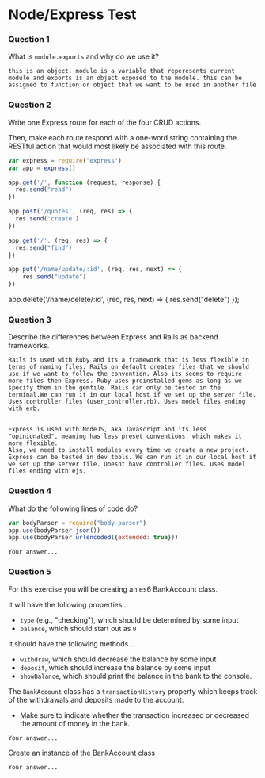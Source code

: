 # Node/Express Test

### Question 1

What is `module.exports` and why do we use it?

```text
this is an object. module is a variable that reperesents current module and exports is an object exposed to the module. this can be assigned to function or object that we want to be used in another file
```

### Question 2

Write one Express route for each of the four CRUD actions.

Then, make each route respond with a one-word string containing the RESTful action that would most likely be associated with this route.

```js
var express = require("express")
var app = express()

app.get('/', function (request, response) {
  res.send("read")
})

app.post('/quotes', (req, res) => {
  res.send('create')
})

app.get('/', (req, res) => {
  res.send("find")
})

app.put('/name/update/:id', (req, res, next) => {
    res.send("update")
})
```
app.delete('/name/delete/:id', (req, res, next) => {
    res.send("delete")
});
### Question 3

Describe the differences between Express and Rails as backend frameworks.

```text
Rails is used with Ruby and its a framework that is less flexible in terms of naming files. Rails on default creates files that we should use if we want to follow the convention. Also its seems to require more files then Express. Ruby uses preinstalled gems as long as we specify them in the gemfile. Rails can only be tested in the terminal.We can run it in our local host if we set up the server file. Uses controller files (user_controller.rb). Uses model files ending with erb.


Express is used with NodeJS, aka Javascript and its less "opinionated", meaning has less preset conventions, which makes it more flexible. 
Also, we need to install modules every time we create a new project.
Express can be tested in dev tools. We can run it in our local host if we set up the server file. Doesnt have controller files. Uses model files ending with ejs.
```

### Question 4

What do the following lines of code do?

```js
var bodyParser = require("body-parser")
app.use(bodyParser.json())
app.use(bodyParser.urlencoded({extended: true}))
```

```text
Your answer...
```

### Question 5

For this exercise you will be creating an es6 BankAccount class.

It will have the following properties...
* `type` (e.g., "checking"), which should be determined by some input
* `balance`, which should start out as `0`

It should have the following methods...
* `withdraw`, which should decrease the balance by some input
* `deposit`, which should increase the balance by some input
* `showBalance`, which should print the balance in the bank to the console.

The `BankAccount` class has a `transactionHistory` property which keeps track of the withdrawals and deposits made to the account.
* Make sure to indicate whether the transaction increased or decreased the amount of money in the bank.

```text
Your answer...
```

Create an instance of the BankAccount class

```text
Your answer...
```
